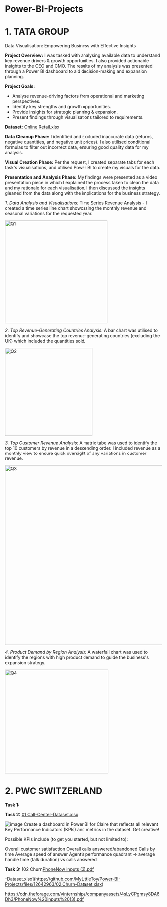 # Power-BI-Projects

# 1. TATA GROUP
   Data Visualisation: Empowering Business with Effective Insights

**Project Overview:**
I was tasked with analysing available data to understand key revenue drivers & growth opportunities. I also provided actionable insights to the CEO and CMO. The results of my analysis was presented through a Power BI dashboard to aid decision-making and expansion planning.

**Project Goals:**
- Analyse revenue-driving factors from operational and marketing perspectives.
- Identify key strengths and growth opportunities.
- Provide insights for strategic planning & expansion.
- Present findings through visualisations tailored to requirements.

**Dataset:**
[Online Retail.xlsx](https://github.com/MyLittleToy/Power-BI-Projects/files/12643037/Online.Retail.xlsx)

**Data Cleanup Phase:**
I identified and excluded inaccurate data (returns, negative quantities, and negative unit prices). I also utilised conditional formulas to filter out incorrect data, ensuring good quality data for my analysis.

**Visual Creation Phase:**
Per the request, I created separate tabs for each task's visualisations, and utilised Power BI to create my visuals for the data.

**Presentation and Analysis Phase:**
My findings were presented as a video presentation piece in which I explained the process taken to clean the data and my rationale for each visualisation. I then discussed the insights gleaned from the data along with the implications for the business strategy.

_1. Data Analysis and Visualisations:_
Time Series Revenue Analysis - I created a time series line chart showcasing the monthly revenue and seasonal variations for the requested year.

<img width="329" alt="Q1" src="https://github.com/MyLittleToy/Power-BI-Projects/assets/139712656/9fcf269f-47ef-4446-a0c0-f5618206316d">

_2. Top Revenue-Generating Countries Analysis:_
A bar chart was utilised to identify and showcase the top revenue-generating countries (excluding the UK) which included the quantities sold.

<img width="281" alt="Q2" src="https://github.com/MyLittleToy/Power-BI-Projects/assets/139712656/feba0404-bb8f-41c4-b7a2-0b827dd44d33">

_3. Top Customer Revenue Analysis:_
A matrix tabe was used to identify the top 10 customers by revenue in a descending order. I included revenue as a monthly view to ensure quick oversight of any variations in customer revenue.

<img width="575" alt="Q3" src="https://github.com/MyLittleToy/Power-BI-Projects/assets/139712656/f5855989-06da-449b-ac39-28a3d2add20e">

_4. Product Demand by Region Analysis:_
A waterfall chart was used to identify the regions with high product demand to guide the business's expansion strategy.

<img width="332" alt="Q4" src="https://github.com/MyLittleToy/Power-BI-Projects/assets/139712656/3a6f2172-afb5-4d45-bfa5-c52fa00da86a">



# 2. PWC SWITZERLAND
**Task 1:**

**Task 2:**
[01 Call-Center-Dataset.xlsx](https://github.com/MyLittleToy/Power-BI-Projects/files/12642988/01.Call-Center-Dataset.xlsx)

![image](https://github.com/MyLittleToy/Power-BI-Projects/assets/139712656/04c153b1-f9b8-46a5-83db-862c6ff140a1)
Create a dashboard in Power BI for Claire that reflects all relevant Key Performance Indicators (KPIs) and metrics in the dataset. Get creative! 

Possible KPIs include (to get you started, but not limited to):

Overall customer satisfaction
Overall calls answered/abandoned
Calls by time
Average speed of answer
Agent’s performance quadrant -> average handle time (talk duration) vs calls answered



**Task 3:**
[02 Churn[PhoneNow inputs (3).pdf](https://github.com/MyLittleToy/Power-BI-Projects/files/12642964/PhoneNow.inputs.3.pdf)

-Dataset.xlsx](https://github.com/MyLittleToy/Power-BI-Projects/files/12642963/02.Churn-Dataset.xlsx)

https://cdn.theforage.com/vinternships/companyassets/4sLyCPgmsy8DA6Dh3/PhoneNow%20inputs%20(3).pdf


